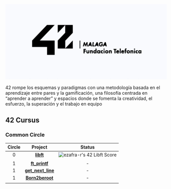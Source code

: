 ![42 Logo](https://github.com/zafraedu/42/blob/master/img/42-malaga-logo.png)

42 rompe los esquemas y paradigmas con una metodología basada en el aprendizaje entre pares y la gamificación, una filosofía
centrada en “aprender a aprender” y espacios donde se fomenta la creatividad, el esfuerzo, la superación y el trabajo en equipo
## 42 Cursus
### Common Circle
| Circle | Project | Status |
|:------:|:-------:|:------:|
| 0 | [**libft**](./42-cursus/libft) | ![ezafra-r's 42 Libft Score](https://badge42.vercel.app/api/v2/clidn7qo5004508mork2r975c/project/3082823) |
|||
| 1 | [**ft_printf**](./42-cursus/ft_printf) | - |
| 1 | [**get_next_line**](./42-cursus/get_next_line) | - |
| 1 | [**Born2beroot**](./42-cursus/Born2beroot) | - |
|||
